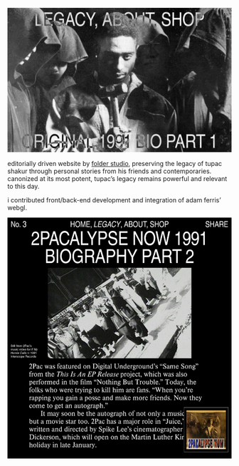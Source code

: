 [![62.5](pac.jpg)](http://2pac.com)

editorially driven website by [folder studio](http://folderstudio.com), preserving the legacy of tupac shakur through personal stories from his friends and contemporaries. canonized at its most potent, tupac’s legacy remains powerful and relevant to this day.

i contributed front/back-end development and integration of adam ferris’ webgl.

[![107.3242188](pac2.jpg)](http://2pac.com)